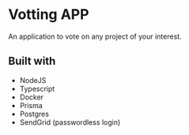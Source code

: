 # Votting APP

An application to vote on any project of your interest.

## Built with

- NodeJS
- Typescript
- Docker
- Prisma
- Postgres
- SendGrid (passwordless login)
